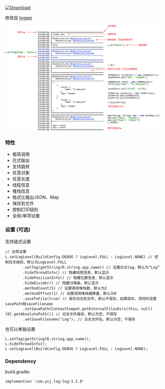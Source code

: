 [ ![Download](https://api.bintray.com/packages/yushaojian13/maven/Log/images/download.svg) ](https://bintray.com/yushaojian13/maven/Log/_latestVersion)

修改自 [logger](https://github.com/orhanobut/logger)

<img src='https://github.com/yushaojian13/Log/blob/master/doc/Log.jpg'/>

### 特性
* 极简调用
* 花式输出
* 支持跳转
* 任意对象
* 任意长度
* 线程信息
* 堆栈信息
* 格式化输出JSON、Map
* 保存到文件
* 控制打印级别
* 全局/单项设置

### 设置 (可选)
支持链式设置

```
// 全局设置
L.setLogLevel(BuildConfig.DEBUG ? LogLevel.FULL : LogLevel.NONE) // 控制日志级别，默认为LogLevel.FULL
        .setTag(getString(R.string.app_name)) // 设置日志tag，默认为“Log”
        .hideThreadInfo() // 隐藏线程信息，默认显示
        .hidePositionInfo() // 隐藏位置信息，默认显示
        .hideDivider() // 隐藏分隔条，默认显示
        .methodCount(5) // 设置调用堆栈数，默认为2
        .methodOffset(1) // 设置调用堆栈偏移量，默认为0
        .saveToFile(true) // 保存日志到文件，默认不保存，如需保存，须同时设置savePath和saveFilename
        .setSavePath(ContextCompat.getExternalFilesDirs(this, null)[0].getAbsolutePath()) // 日志文件路径，默认为空，不保存
        .setSaveFilename("Log"); // 日志文件名，默认为空，不保存

```
也可以单独设置


```
L.setTag(getString(R.string.app_name));
L.hideThreadInfo();
L.setLogLevel(BuildConfig.DEBUG ? LogLevel.FULL : LogLevel.NONE);
```

### Dependency
build.gradle:

```
implemention 'com.ysj.log:log:1.2.0'
```
